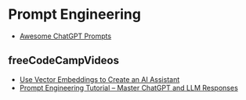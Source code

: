 # Prompt Engineering

- [Awesome ChatGPT Prompts](https://github.com/f/awesome-chatgpt-prompts/)

## freeCodeCampVideos

- [Use Vector Embeddings to Create an AI Assistant](https://www.freecodecamp.org/news/vector-embeddings-course/)
- [Prompt Engineering Tutorial – Master ChatGPT and LLM Responses](https://www.youtube.com/watch?v=_ZvnD73m40o&t=961s)
